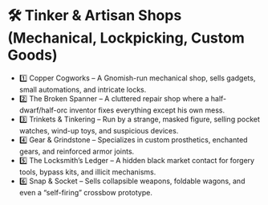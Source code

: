 # 🛠️ Tinker & Artisan Shops (Mechanical, Lockpicking, Custom Goods)
* 1️⃣ Copper Cogworks – A Gnomish-run mechanical shop, sells gadgets, small automations, and intricate locks.
* 2️⃣ The Broken Spanner – A cluttered repair shop where a half-dwarf/half-orc inventor fixes everything except his own mess.
* 3️⃣ Trinkets & Tinkering – Run by a strange, masked figure, selling pocket watches, wind-up toys, and suspicious devices.
* 4️⃣ Gear & Grindstone – Specializes in custom prosthetics, enchanted gears, and reinforced armor joints.
* 5️⃣ The Locksmith’s Ledger – A hidden black market contact for forgery tools, bypass kits, and illicit mechanisms.
* 6️⃣ Snap & Socket – Sells collapsible weapons, foldable wagons, and even a “self-firing” crossbow prototype.
